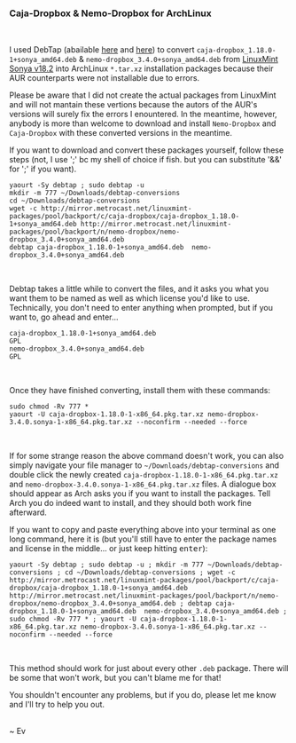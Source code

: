 ### Caja-Dropbox & Nemo-Dropbox for ArchLinux ###
<br>


I used DebTap (abailable [here](https://github.com/helixarch/debtap) and [here](https://aur.archlinux.org/packages/debtap/)) to convert 
`caja-dropbox_1.18.0-1+sonya_amd64.deb` & `nemo-dropbox_3.4.0+sonya_amd64.deb` from [LinuxMint Sonya v18.2](https://www.linuxmint.com/download.php) into ArchLinux `*.tar.xz` installation packages because their AUR counterparts were not installable due to errors.
<br>

Please be aware that I did not create the actual packages from LinuxMint and will not mantain these vertions because the autors of the AUR's versions will surely fix the errors I enountered.  In the meantime, however, anybody is more than welcome to download and install `Nemo-Dropbox` and `Caja-Dropbox` with these converted versions in the meantime.
<br>

If you want to download and convert these packages yourself, follow these steps (not, I use ';' bc my shell of choice if fish.  but you can substitute '&&' for ';' if you want).

    yaourt -Sy debtap ; sudo debtap -u
    mkdir -m 777 ~/Downloads/debtap-conversions
    cd ~/Downloads/debtap-conversions
    wget -c http://mirror.metrocast.net/linuxmint-packages/pool/backport/c/caja-dropbox/caja-dropbox_1.18.0-1+sonya_amd64.deb http://mirror.metrocast.net/linuxmint-packages/pool/backport/n/nemo-dropbox/nemo-dropbox_3.4.0+sonya_amd64.deb
    debtap caja-dropbox_1.18.0-1+sonya_amd64.deb  nemo-dropbox_3.4.0+sonya_amd64.deb
<br>

Debtap takes a little while to convert the files, and it asks you what you want them to be named as well as which license you'd like to use.  Technically, you don't need to enter anything when prompted, but if you want to, go ahead and enter...
	
    caja-dropbox_1.18.0-1+sonya_amd64.deb 
    GPL
    nemo-dropbox_3.4.0+sonya_amd64.deb
    GPL
<br>

Once they have finished converting, install them with these commands:

    sudo chmod -Rv 777 *
    yaourt -U caja-dropbox-1.18.0-1-x86_64.pkg.tar.xz nemo-dropbox-3.4.0.sonya-1-x86_64.pkg.tar.xz --noconfirm --needed --force
<br> 

If for some strange reason the above command doesn't work, you can also simply navigate your file manager to `~/Downloads/debtap-conversions` and double click the newly created `caja-dropbox-1.18.0-1-x86_64.pkg.tar.xz` and `nemo-dropbox-3.4.0.sonya-1-x86_64.pkg.tar.xz` files.  A dialogue box should appear as Arch asks you if you want to install the packages.  Tell Arch you do indeed want to install, and they should both work fine afterward.
<br>

If you want to copy and paste everything above into your terminal as one long command, here it is (but you'll still have to enter the package names and license in the middle... or just keep hitting <kbd>enter</kbd>):

    yaourt -Sy debtap ; sudo debtap -u ; mkdir -m 777 ~/Downloads/debtap-conversions ; cd ~/Downloads/debtap-conversions ; wget -c http://mirror.metrocast.net/linuxmint-packages/pool/backport/c/caja-dropbox/caja-dropbox_1.18.0-1+sonya_amd64.deb http://mirror.metrocast.net/linuxmint-packages/pool/backport/n/nemo-dropbox/nemo-dropbox_3.4.0+sonya_amd64.deb ; debtap caja-dropbox_1.18.0-1+sonya_amd64.deb  nemo-dropbox_3.4.0+sonya_amd64.deb ; sudo chmod -Rv 777 * ; yaourt -U caja-dropbox-1.18.0-1-x86_64.pkg.tar.xz nemo-dropbox-3.4.0.sonya-1-x86_64.pkg.tar.xz --noconfirm --needed --force
<br>

This method should work for just about every other `.deb` package.  There will be some that won't work, but you can't blame me for that! 
<br>

You shouldn't encounter any problems, but if you do, please let me know and I'll try to help you out.
<br><br>

 ~ Ev

